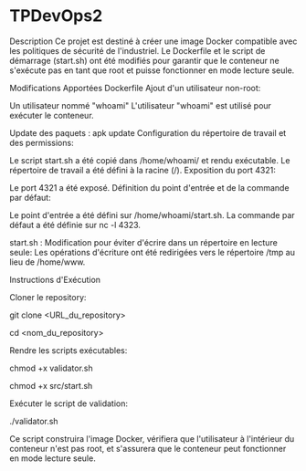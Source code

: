 # TPDevOps2

Description
Ce projet est destiné à créer une image Docker compatible avec les politiques de sécurité de l'industriel. Le Dockerfile et le script de démarrage (start.sh) ont été modifiés pour garantir que le conteneur ne s'exécute pas en tant que root et puisse fonctionner en mode lecture seule.

Modifications Apportées
Dockerfile
Ajout d'un utilisateur non-root:

Un utilisateur nommé "whoami" 
L'utilisateur "whoami" est utilisé pour exécuter le conteneur.

Update des paquets : apk update
Configuration du répertoire de travail et des permissions:

Le script start.sh a été copié dans /home/whoami/ et rendu exécutable.
Le répertoire de travail a été défini à la racine (/).
Exposition du port 4321:

Le port 4321 a été exposé.
Définition du point d'entrée et de la commande par défaut:

Le point d'entrée a été défini sur /home/whoami/start.sh.
La commande par défaut a été définie sur nc -l 4323.

start.sh : 
Modification pour éviter d'écrire dans un répertoire en lecture seule:
Les opérations d'écriture ont été redirigées vers le répertoire /tmp au lieu de /home/www.

Instructions d'Exécution

Cloner le repository:

git clone <URL_du_repository>

cd <nom_du_repository>

Rendre les scripts exécutables:

chmod +x validator.sh

chmod +x src/start.sh

Exécuter le script de validation:

./validator.sh

Ce script construira l'image Docker, vérifiera que l'utilisateur à l'intérieur du conteneur n'est pas root, et s'assurera que le conteneur peut fonctionner en mode lecture seule.
